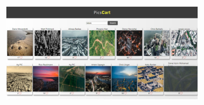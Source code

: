 <p align="center">
  <img src="https://github.com/4bhishekKasam/picscart/blob/master/picscart.PNG"  width="800"/>
 </p>

